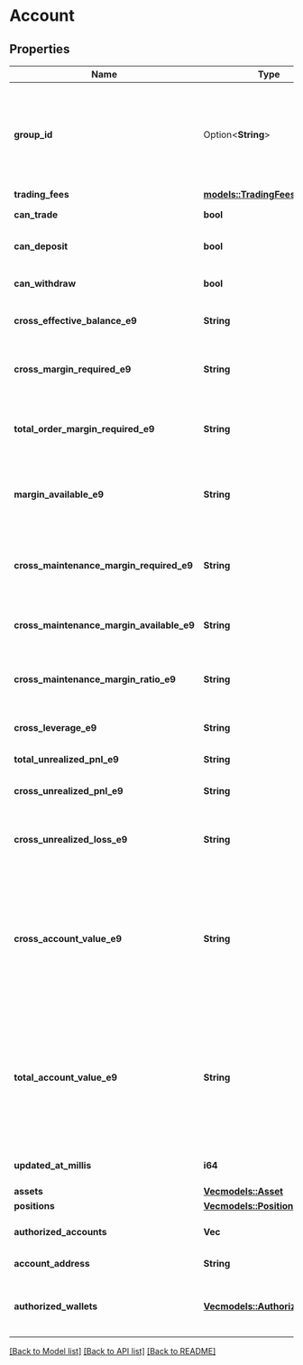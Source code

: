 # Account

## Properties

Name | Type | Description | Notes
------------ | ------------- | ------------- | -------------
**group_id** | Option<**String**> | The (optional) group ID of the account. Accounts belonging to the same group cannot trade against each other.  | [optional]
**trading_fees** | [**models::TradingFees**](TradingFees.md) |  | 
**can_trade** | **bool** | If the user can trade. | 
**can_deposit** | **bool** | If the current user can deposit to the account. | 
**can_withdraw** | **bool** | If the current user can withdraw from the account. | 
**cross_effective_balance_e9** | **String** | Total effective balance in USD (e9 format). | 
**cross_margin_required_e9** | **String** | The sum of initial margin required across all cross positions (e9 format). | 
**total_order_margin_required_e9** | **String** | The sum of initial margin required across all open orders (e9 format). | 
**margin_available_e9** | **String** | The amount of margin available to open new positions and orders (e9 format). | 
**cross_maintenance_margin_required_e9** | **String** | The sum of maintenance margin required across all cross positions (e9 format). | 
**cross_maintenance_margin_available_e9** | **String** | The amount of margin available before liquidation (e9 format). | 
**cross_maintenance_margin_ratio_e9** | **String** | The ratio of the maintenance margin required to the account value (e9 format). | 
**cross_leverage_e9** | **String** | The leverage of the account (e9 format). | 
**total_unrealized_pnl_e9** | **String** | Total unrealized profit (e9 format). | 
**cross_unrealized_pnl_e9** | **String** | Unrealized profit of cross positions (e9 format). | 
**cross_unrealized_loss_e9** | **String** | An implicitly negative number that sums only the losses of all cross positions. | 
**cross_account_value_e9** | **String** | The total value of the cross account, combining the cross effective balance and unrealized PnL across all cross positions, and subtracting any pending funding payments on any cross position.  | 
**total_account_value_e9** | **String** | The total value of the account, combining the total effective balance and unrealized PnL across all positions, and subtracting any pending funding payments on any position.  | 
**updated_at_millis** | **i64** | Last update time in milliseconds since Unix epoch. | 
**assets** | [**Vec<models::Asset>**](Asset.md) |  | 
**positions** | [**Vec<models::Position>**](Position.md) |  | 
**authorized_accounts** | **Vec<String>** | Deprecated: Replaced with authorizedWallets. | 
**account_address** | **String** | The address of the account. | 
**authorized_wallets** | [**Vec<models::AuthorizedWallet>**](AuthorizedWallet.md) | The wallets that are authorized to trade on behalf of the current account. | 

[[Back to Model list]](../README.md#documentation-for-models) [[Back to API list]](../README.md#documentation-for-api-endpoints) [[Back to README]](../README.md)


